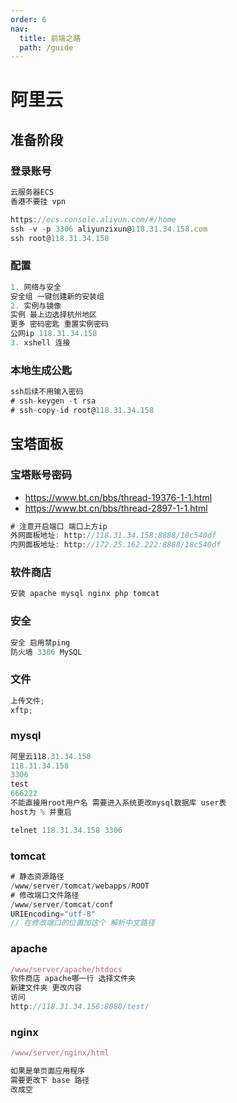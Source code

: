 ```yaml
---
order: 6
nav:
  title: 前端之路
  path: /guide
---
```


# 阿里云

## 准备阶段

### 登录账号

```js
云服务器ECS
香港不要挂 vpn

https://ecs.console.aliyun.com/#/home
ssh -v -p 3306 aliyunzixun@118.31.34.158.com
ssh root@118.31.34.158
```

### 配置

```js
1. 网络与安全
安全组 一键创建新的安装组
2. 实例与镜像
实例 最上边选择杭州地区
更多 密码密匙 重置实例密码
公网ip 118.31.34.158
3. xshell 连接
```

### 本地生成公匙

```js
ssh后续不用输入密码
# ssh-keygen -t rsa
# ssh-copy-id root@118.31.34.158
```

## 宝塔面板

### 宝塔账号密码

- https://www.bt.cn/bbs/thread-19376-1-1.html
- https://www.bt.cn/bbs/thread-2897-1-1.html

```js
# 注意开启端口 端口上方ip
外网面板地址: http://118.31.34.158:8888/18c540df
内网面板地址: http://172.25.162.222:8888/18c540df
```

### 软件商店

```js
安装 apache mysql nginx php tomcat
```

### 安全

```js
安全 启用禁ping
防火墙 3306 MySQL
```

### 文件

```js
上传文件;
xftp;
```

### mysql

```js
阿里云118.31.34.158
118.31.34.158
3306
test
666222
不能直接用root用户名 需要进入系统更改mysql数据库 user表
host为 % 并重启

telnet 118.31.34.158 3306
```

### tomcat

```js
# 静态资源路径
/www/server/tomcat/webapps/ROOT
# 修改端口文件路径
/www/server/tomcat/conf
URIEncoding="utf-8"
// 在修改端口的位置加这个 解析中文路径
```

### apache

```js
/www/server/apache/htdocs
软件商店 apache哪一行 选择文件夹
新建文件夹 更改内容
访问
http://118.31.34.158:8080/test/
```

### nginx

```js
/www/server/nginx/html

如果是单页面应用程序
需要更改下 base 路径
改成空
```
